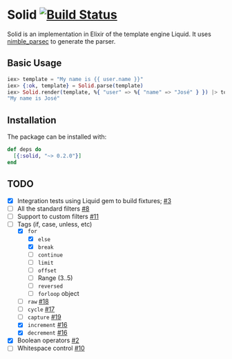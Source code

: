 # Solid [![Build Status](https://travis-ci.org/edgurgel/solid.svg?branch=master)](https://travis-ci.org/edgurgel/solid)

Solid is an implementation in Elixir of the template engine Liquid. It uses [nimble_parsec](https://github.com/plataformatec/nimble_parsec) to generate the parser.

## Basic Usage

```elixir
iex> template = "My name is {{ user.name }}"
iex> {:ok, template} = Solid.parse(template)
iex> Solid.render(template, %{ "user" => %{ "name" => "José" } }) |> to_string
"My name is José"
```

## Installation

The package can be installed with:

```elixir
def deps do
  [{:solid, "~> 0.2.0"}]
end
```


## TODO

* [x] Integration tests using Liquid gem to build fixtures; [#3](https://github.com/edgurgel/solid/pull/3)
* [ ] All the standard filters [#8](https://github.com/edgurgel/solid/issues/8)
* [ ] Support to custom filters [#11](https://github.com/edgurgel/solid/issues/11)
* [ ] Tags (if, case, unless, etc)
  - [x] `for`
    - [x] `else`
    - [x] `break`
    - [ ] `continue`
    - [ ] `limit`
    - [ ] `offset`
    - [ ] Range (3..5)
    - [ ] `reversed`
    - [ ] `forloop` object
  - [ ] `raw` [#18](https://github.com/edgurgel/solid/issues/18)
  - [ ] `cycle` [#17](https://github.com/edgurgel/solid/issues/17)
  - [ ] `capture` [#19](https://github.com/edgurgel/solid/issues/19)
  - [x] `increment` [#16](https://github.com/edgurgel/solid/issues/16)
  - [x] `decrement` [#16](https://github.com/edgurgel/solid/issues/16)
* [x] Boolean operators [#2](https://github.com/edgurgel/solid/pull/2)
* [ ] Whitespace control [#10](https://github.com/edgurgel/solid/issues/10)
